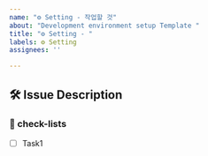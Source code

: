 ```yaml
---
name: "⚙️ Setting - 작업할 것"
about: "Development environment setup Template "
title: "⚙️ Setting - "
labels: ⚙️ Setting
assignees: ''

---
```


## 🛠️ Issue Description
[//]: # (해당 이슈에 대한 설명을 작성해주세요.)

### 📝 check-lists
[//]: # (업무 체크리스트를 작성해주세요.)
- [ ] Task1
